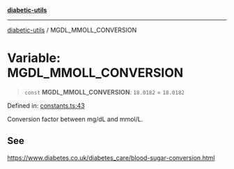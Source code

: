[**diabetic-utils**](../README.md)

***

[diabetic-utils](../globals.md) / MGDL\_MMOLL\_CONVERSION

# Variable: MGDL\_MMOLL\_CONVERSION

> `const` **MGDL\_MMOLL\_CONVERSION**: `18.0182` = `18.0182`

Defined in: [constants.ts:43](https://github.com/marklearst/diabetic-utils/blob/eb1ce0a8bb58eaa6c7bbfdb97ff24106b8893a34/src/constants.ts#L43)

Conversion factor between mg/dL and mmol/L.

## See

https://www.diabetes.co.uk/diabetes_care/blood-sugar-conversion.html
